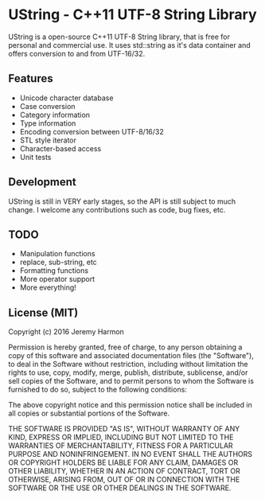 UString - C++11 UTF-8 String Library
====================================
UString is a open-source C++11 UTF-8 String library, that is free for personal and commercial use. It uses std::string as it's data container and offers conversion to and from UTF-16/32.

## Features ##
 * Unicode character database
  * Case conversion
  * Category information
  * Type information
 * Encoding conversion between UTF-8/16/32
 * STL style iterator
 * Character-based access
 * Unit tests

## Development ##
UString is still in VERY early stages, so the API is still subject to much change. I welcome any contributions such as code, bug fixes, etc.

## TODO ##
 * Manipulation functions
  * replace, sub-string, etc
 * Formatting functions
 * More operator support
 * More everything!

## License (MIT) ##
Copyright (c) 2016 Jeremy Harmon

Permission is hereby granted, free of charge, to any person obtaining a copy of this software and associated documentation files (the "Software"), to deal in the Software without restriction, including without limitation the rights to use, copy, modify, merge, publish, distribute, sublicense, and/or sell copies of the Software, and to permit persons to whom the Software is furnished to do so, subject to the following conditions:

The above copyright notice and this permission notice shall be included in all copies or substantial portions of the Software.

THE SOFTWARE IS PROVIDED "AS IS", WITHOUT WARRANTY OF ANY KIND, EXPRESS OR IMPLIED, INCLUDING BUT NOT LIMITED TO THE WARRANTIES OF MERCHANTABILITY, FITNESS FOR A PARTICULAR PURPOSE AND NONINFRINGEMENT. IN NO EVENT SHALL THE AUTHORS OR COPYRIGHT HOLDERS BE LIABLE FOR ANY CLAIM, DAMAGES OR OTHER LIABILITY, WHETHER IN AN ACTION OF CONTRACT, TORT OR OTHERWISE, ARISING FROM, OUT OF OR IN CONNECTION WITH THE SOFTWARE OR THE USE OR OTHER DEALINGS IN THE SOFTWARE.


